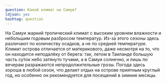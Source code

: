 ```yaml
---
question: Какой климат на Самуи?
ldjson: yes
hashtag: question
---
```


   На Самуи жаркий тропический климат с высоким уровнем влажности и небольшим годовым разбросом температур. Из-за этого сезоны здесь различают по количеству осадков, а не по средней температуре. Климат острова отличается от материкового, даже несмотря на то, что он находится неподалёку от берега: так, летом в Таиланде большую часть суток небо затянуто тучами, а в Самуи солнечно, и лишь по вечерам разражаются непродолжительные грозы. Погода здесь хороша в любой сезон, что делает отдых на острове приятным круглый год, но особенно он рекомендуется для посещений в зимние месяцы.
   
